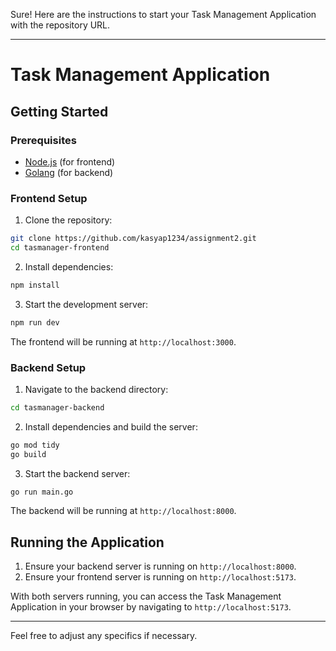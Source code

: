 Sure! Here are the instructions to start your Task Management Application with the repository URL.

---

# Task Management Application

## Getting Started

### Prerequisites

- [Node.js](https://nodejs.org/) (for frontend)
- [Golang](https://golang.org/) (for backend)

### Frontend Setup

1. Clone the repository:

```bash
git clone https://github.com/kasyap1234/assignment2.git
cd tasmanager-frontend
```

2. Install dependencies:

```bash
npm install
```

3. Start the development server:

```bash
npm run dev
```

The frontend will be running at `http://localhost:3000`.

### Backend Setup

1. Navigate to the backend directory:

```bash
cd tasmanager-backend
```

2. Install dependencies and build the server:

```bash
go mod tidy
go build
```

3. Start the backend server:

```bash
go run main.go
```

The backend will be running at `http://localhost:8000`.

## Running the Application

1. Ensure your backend server is running on `http://localhost:8000`.
2. Ensure your frontend server is running on `http://localhost:5173`.

With both servers running, you can access the Task Management Application in your browser by navigating to `http://localhost:5173`.

---

Feel free to adjust any specifics if necessary.
